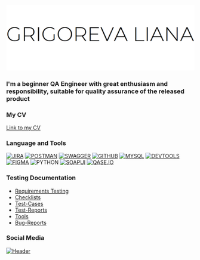 ![Header](https://github.com/Maromi1/Maromi1/blob/main/assets/%D0%91%D0%B5%D0%B7%D1%8B%D0%BC%D1%8F%D0%BD%D0%BD%D1%8B%D0%B9.png)
### I'm a beginner QA Engineer with great enthusiasm and responsibility, suitable for quality assurance of the released product
### My CV
[Link to my CV](https://drive.google.com/file/d/1djdJUOR4ZS0wA6RtCtESv5ihI2WWn6JW/view?usp=sharing)

### Language and Tools
[![JIRA](https://img.shields.io/badge/-JIRA-000000?style=for-the-badge&logo=JIRA&logoColor=207CF7)](https://liana.atlassian.net/browse/JIRA-4?atlOrigin=eyJpIjoiOGMyNjA1MGQzMWRiNDYzYWJmMzkzNzM2ZTQ5MTk4MTAiLCJwIjoiaiJ9)
[![POSTMAN](https://img.shields.io/badge/-POSTMAN-000000?style=for-the-badge&logo=POSTMAN&logoColor=)](https://docs.google.com/document/d/1ei5PMNrK9heYKgFLMTiZQBL0dzaTSUskqBApDL2Lhys/edit?usp=sharing)
[![SWAGGER](https://img.shields.io/badge/-SWAGGER-000000?style=for-the-badge&logo=SWAGGER&logoColor=)](https://docs.google.com/document/d/1nkYE1_vUhZhnJVtd7UK_ZvxhbH3ACu3l5I_HXb70KXc/edit?usp=sharing)
[![GITHUB](https://img.shields.io/badge/-GITHUB-000000?style=for-the-badge&logo=GITHUB&logoColor=)](https://docs.google.com/document/d/1QpJlvUfo4XzGCld_hc6K-wLBuGUuvsqzOcspdo50KVo/edit?usp=sharing)
[![MYSQL](https://img.shields.io/badge/-MYSQL-000000?style=for-the-badge&logo=MYSQL&logoColor=)](https://docs.google.com/document/d/1J12tjHB_x62_Hl_yNm4dieT93SeohnlV7y03WHKEGic/edit?usp=sharing)
[![DEVTOOLS](https://img.shields.io/badge/-DEVTOOLS-000000?style=for-the-badge&logo=GOOGLECHROME&logoColor=)](https://docs.google.com/document/d/1e6MW8qKgGSs-3FJMahFH5Q89vjI4p9FT_6wNwLjGYxs/edit?usp=sharing)
[![FIGMA](https://img.shields.io/badge/-FIGMA-000000?style=for-the-badge&logo=FIGMA&logoColor=)](https://docs.google.com/document/d/1GbK4sJCqjNWT53NGN3a2Y1oMCgYKC7yJXu1Kaufpw0I/edit?usp=sharing)
![PYTHON](https://img.shields.io/badge/-PYTHON-000000?style=for-the-badge&logo=PYTHON&logoColor=)
[![SOAPUI](https://img.shields.io/badge/-SOAPUI-000000?style=for-the-badge&logo=SOAPUI&logoColor=FCDC00)](https://docs.google.com/document/d/1pF_x-Bup334mQJzMjs2fpX8EAb_s6i8VTtGCvIiLFGw/edit?usp=sharing)
[![QASE.IO](https://img.shields.io/badge/-QASE.IO-000000?style=for-the-badge&logo=QASE.IO&logoColor=FCDC00)](https://docs.google.com/document/d/1tEBIOMuNgkmwnE9EZ1_FsR8OURekHJMl_vIWPw6VOGc/edit?usp=sharing)

### Testing Documentation
- [Requirements Testing](https://docs.google.com/document/d/1zvEfMVhu5fTxZHLKrYN7XEQBZ1OD7a5X22NWOYXspkA/edit?usp=sharing)
- [Checklists](https://docs.google.com/document/d/1Wp8h9ogpbXlP2zIo06hodm_hDPBqpytVJ81o-mAa3FA/edit?usp=sharing)
- [Test-Cases](https://docs.google.com/document/d/1mx6ootu1Y9YEl99qIXAurYp6bAoAxnAro10ZN1ibvIY/edit?usp=sharing)
- [Test-Reports](https://docs.google.com/document/d/1TrHtAxqJiKBRgxpZ60zjjriInOV3nX7j3QVVO2N8vhI/edit?usp=sharing)
- [Tools](https://docs.google.com/document/d/1uns9SP2LM_IV4Kc6lNZGfmixwKwLl4C5EuEMeavFpI4/edit?usp=sharing)
- [Bug-Reports](https://docs.google.com/document/d/1UAptDX7RKNUVWm5A6wW_5AUVsS5AFJYoq2fEWYi-KiQ/edit?usp=sharing)

### Social Media
[![Header](https://img.shields.io/badge/Linkedin-090909?style=for-the-badge&logo=Linkedin&logoColor=0073b1)](https://www.linkedin.com/in/liana-grigoreva-290366268/)
